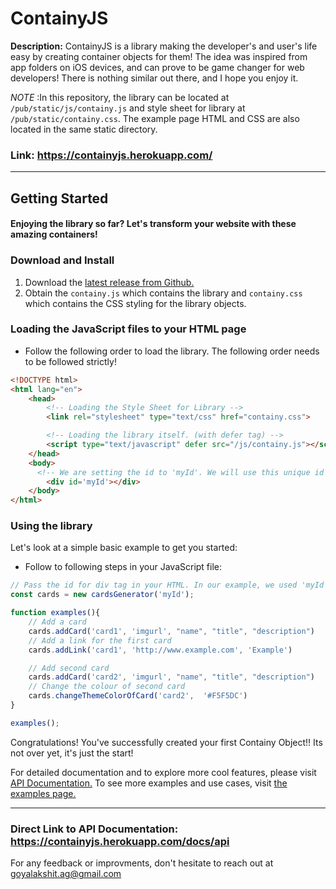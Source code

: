 # ContainyJS

**Description:** 
ContainyJS is a library making the developer's and user's life easy by creating container objects for them! The idea was inspired from app folders on iOS devices, and can prove to be game changer for web developers! There is nothing similar out there, and I hope you enjoy it. 

*NOTE* :In this repository, the library can be located at `/pub/static/js/containy.js` and style sheet for library at `/pub/static/containy.css`. The example page HTML and CSS are also located in the same static directory.


### Link: https://containyjs.herokuapp.com/

--- 

## Getting Started
#### Enjoying the library so far? Let's transform your website with these amazing containers!

### Download and Install

1. Download the [latest release from Github.](https://www.google.com/)
2. Obtain the `containy.js` which contains the library and `containy.css` which contains the CSS styling for the library objects.

### Loading the JavaScript files to your HTML page

- Follow the following order to load the library. The following order needs to be followed strictly!

```html
<!DOCTYPE html>
<html lang="en">
    <head>
        <!-- Loading the Style Sheet for Library -->
        <link rel="stylesheet" type="text/css" href="containy.css">

        <!-- Loading the library itself. (with defer tag) -->
        <script type="text/javascript" defer src="/js/containy.js"></script>
    </head>
    <body>
      <!-- We are setting the id to 'myId'. We will use this unique id to select our div tag in JS file. -->
        <div id='myId'></div>
    </body>
</html>
```

### Using the library

Let's look at a simple basic example to get you started:

- Follow to following steps in your JavaScript file:

```javascript
// Pass the id for div tag in your HTML. In our example, we used 'myId'.
const cards = new cardsGenerator('myId');

function examples(){
    // Add a card
    cards.addCard('card1', 'imgurl', "name", "title", "description")
    // Add a link for the first card
    cards.addLink('card1', 'http://www.example.com', 'Example')

    // Add second card
    cards.addCard('card2', 'imgurl', "name", "title", "description")
    // Change the colour of second card
    cards.changeThemeColorOfCard('card2',  '#F5F5DC')
}

examples();
```
Congratulations! You've successfully created your first Containy Object!! Its not over yet, it's just the start!

For detailed documentation and to explore more cool features, please visit [API Documentation.](https://containyjs.herokuapp.com/docs/api) To see more examples and use cases, visit [the examples page.](https://containyjs.herokuapp.com/example.html)

---

### Direct Link to API Documentation: https://containyjs.herokuapp.com/docs/api

For any feedback or improvments, don't hesitate to reach out at goyalakshit.ag@gmail.com
